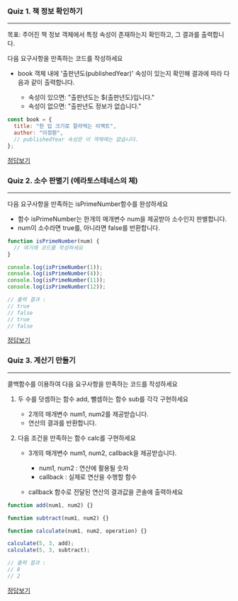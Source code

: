 ### Quiz 1. 책 정보 확인하기

---

목표: 주어진 책 정보 객체에서 특정 속성이 존재하는지 확인하고, 그 결과를 출력합니다.

다음 요구사항을 만족하는 코드를 작성하세요

- book 객체 내에 '출판년도(publishedYear)' 속성이 있는지 확인해 결과에 따라 다음과 같이 출력합니다.

  - 속성이 있으면: "출판년도는 ${출판년도}입니다."
  - 속성이 없으면: "출판년도 정보가 없습니다."

```javascript
const book = {
  title: "한 입 크기로 잘라먹는 리액트",
  author: "이정환",
  // publishedYear 속성은 이 객체에는 없습니다.
};
```

[정답보기](https://github.com/winterlood/onebite-react-challenge/blob/main/missions/day4/coding-quiz/quiz1/answer.js)

### Quiz 2. 소수 판별기 (에라토스테네스의 체)

---

다음 요구사항을 만족하는 isPrimeNumber함수를 완성하세요

- 함수 isPrimeNumber는 한개의 매개변수 num을 제공받아 소수인지 판별합니다.
- num이 소수라면 true를, 아니라면 false를 반환합니다.

```javascript
function isPrimeNumber(num) {
  // 여기에 코드를 작성하세요
}

console.log(isPrimeNumber(1));
console.log(isPrimeNumber(4));
console.log(isPrimeNumber(11));
console.log(isPrimeNumber(12));

// 출력 결과 :
// true
// false
// true
// false
```

[정답보기](https://github.com/winterlood/onebite-react-challenge/blob/main/missions/day4/coding-quiz/quiz2/answer.js)

### Quiz 3. 계산기 만들기

---

콜백함수를 이용하여 다음 요구사항을 만족하는 코드를 작성하세요

1. 두 수를 덧셈하는 함수 add, 뺄셈하는 함수 sub를 각각 구현하세요

   - 2개의 매개변수 num1, num2를 제공받습니다.
   - 연산의 결과를 반환합니다.

2. 다음 조건을 만족하는 함수 calc를 구현하세요

   - 3개의 매개변수 num1, num2, callback을 제공받습니다.

     - num1, num2 : 연산에 활용될 숫자
     - callback : 실제로 연산을 수행할 함수

   - callback 함수로 전달된 연산의 결과값을 콘솔에 출력하세요

```javascript
function add(num1, num2) {}

function subtract(num1, num2) {}

function calculate(num1, num2, operation) {}

calculate(5, 3, add);
calculate(5, 3, subtract);

// 출력 결과 :
// 8
// 2
```

[정답보기](https://github.com/winterlood/onebite-react-challenge/blob/main/missions/day4/coding-quiz/quiz3/answer.js)
